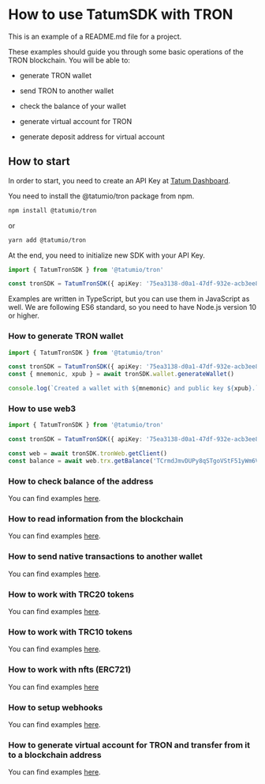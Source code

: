 # How to use TatumSDK with TRON

This is an example of a README.md file for a project.

These examples should guide you through some basic operations of the TRON blockchain. You will be able to:

- generate TRON wallet
- send TRON to another wallet
- check the balance of your wallet

- generate virtual account for TRON
- generate deposit address for virtual account

## How to start

In order to start, you need to create an API Key at [Tatum Dashboard](https://dashboard.tatum.io).

You need to install the @tatumio/tron package from npm.

```bash
npm install @tatumio/tron
```

or

```bash
yarn add @tatumio/tron
```

At the end, you need to initialize new SDK with your API Key.

```typescript
import { TatumTronSDK } from '@tatumio/tron'

const tronSDK = TatumTronSDK({ apiKey: '75ea3138-d0a1-47df-932e-acb3ee807dab' })
```

Examples are written in TypeScript, but you can use them in JavaScript as well. We are following ES6 standard, so you
need to have Node.js version 10 or higher.

### How to generate TRON wallet

```typescript
import { TatumTronSDK } from '@tatumio/tron'

const tronSDK = TatumTronSDK({ apiKey: '75ea3138-d0a1-47df-932e-acb3ee807dab' })
const { mnemonic, xpub } = await tronSDK.wallet.generateWallet()

console.log(`Created a wallet with ${mnemonic} and public key ${xpub}.`)
```

### How to use web3

```typescript
import { TatumTronSDK } from '@tatumio/tron'

const tronSDK = TatumTronSDK({ apiKey: '75ea3138-d0a1-47df-932e-acb3ee807dab' })

const web = await tronSDK.tronWeb.getClient()
const balance = await web.trx.getBalance('TCrmdJmvDUPy8qSTgoVStF51yWm6VUh5yQ')
```

### How to check balance of the address

You can find examples [here](./src/app/tron.balance.example.ts).

### How to read information from the blockchain

You can find examples [here](./src/app/tron.blockchain.example.ts).

### How to send native transactions to another wallet

You can find examples [here](./src/app/tron.tx.example.ts).

### How to work with TRC20 tokens

You can find examples [here](./src/app/tron.trc20.example.ts).

### How to work with TRC10 tokens

You can find examples [here](./src/app/tron.trc10.example.ts).

### How to work with nfts (ERC721)

You can find examples [here](./src/app/tron.nft.example.ts)

### How to setup webhooks

You can find examples [here](./src/app/tron.subscriptions.example.ts).

### How to generate virtual account for TRON and transfer from it to a blockchain address

You can find examples [here](./src/app/tron.virtualAccount.example.ts).
